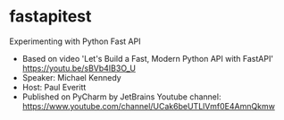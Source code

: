 # fastapitest
Experimenting with Python Fast API
  * Based on video 'Let's Build a Fast, Modern Python API with FastAPI' https://youtu.be/sBVb4IB3O_U
  * Speaker: Michael Kennedy
  * Host: Paul Everitt
  * Published on PyCharm by JetBrains Youtube channel: https://www.youtube.com/channel/UCak6beUTLlVmf0E4AmnQkmw

